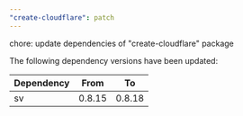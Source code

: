 ```yaml
---
"create-cloudflare": patch
---
```


chore: update dependencies of "create-cloudflare" package

The following dependency versions have been updated:

| Dependency | From   | To     |
| ---------- | ------ | ------ |
| sv         | 0.8.15 | 0.8.18 |
